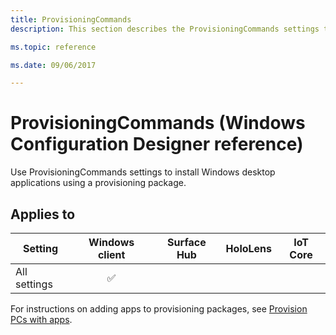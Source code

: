 ```yaml
---
title: ProvisioningCommands
description: This section describes the ProvisioningCommands settings that you can configure in provisioning packages for Windows 10 using Windows Configuration Designer.

ms.topic: reference

ms.date: 09/06/2017

---
```


# ProvisioningCommands (Windows Configuration Designer reference)

Use ProvisioningCommands settings to install Windows desktop applications using a provisioning package.

## Applies to

| Setting   | Windows client | Surface Hub | HoloLens | IoT Core |
| --- | :---: | :---: | :---: | :---: |
| All settings | ✅  |  |  |  |

For instructions on adding apps to provisioning packages, see [Provision PCs with apps](../provisioning-packages/provision-pcs-with-apps.md).




